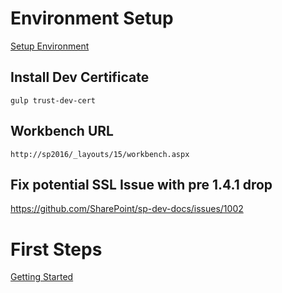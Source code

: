 # Environment Setup

[Setup Environment](https://docs.microsoft.com/en-us/sharepoint/dev/spfx/set-up-your-development-environment)

## Install Dev Certificate

```
gulp trust-dev-cert
```

## Workbench URL

```
http://sp2016/_layouts/15/workbench.aspx
```

## Fix potential SSL Issue with pre 1.4.1 drop

https://github.com/SharePoint/sp-dev-docs/issues/1002

# First Steps

[Getting Started](https://docs.microsoft.com/en-us/sharepoint/dev/spfx/web-parts/get-started/build-a-hello-world-web-part)
